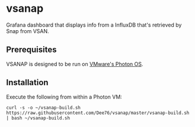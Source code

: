# vsanap
Grafana dashboard that displays info from a InfluxDB that's retrieved by Snap from VSAN.

## Prerequisites
VSANAP is designed to be run on [VMware's Photon OS](https://vmware.github.io/photon/).

## Installation
Execute the following from within a Photon VM:

`curl -s -o ~/vsanap-build.sh https://raw.githubusercontent.com/Dee76/vsanap/master/vsanap-build.sh | bash ~/vsanap-build.sh`
